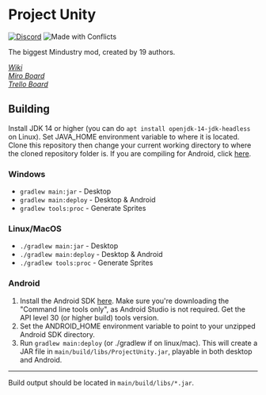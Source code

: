 # Project Unity

[![Discord](https://img.shields.io/discord/704355237246402721.svg?color=7289da&label=AvantTeam&logo=discord&style=flat-square)](https://discord.gg/V6ygvgGVqE)
![Made with Conflicts](https://img.shields.io/badge/Made%20with-conflicts%20<3-red?style=flat-square)

The biggest Mindustry mod, created by 19 authors.

[*Wiki*]()  
[*Miro Board*](https://miro.com/app/board/o9J_lejcuWo=/)  
[*Trello Board*](https://trello.com/b/oNa7R7bq/project-unity)

## Building

Install JDK 14 or higher (you can do `apt install openjdk-14-jdk-headless` on Linux). Set JAVA_HOME environment variable to where it is located. Clone this repository then change your current working directory to where the cloned repository folder is. If you are compiling for Android, click [here](#Android).

### Windows

- `gradlew main:jar` - Desktop
- `gradlew main:deploy` - Desktop & Android
- `gradlew tools:proc` - Generate Sprites

### Linux/MacOS

- `./gradlew main:jar` - Desktop
- `./gradlew main:deploy` - Desktop & Android
- `./gradlew tools:proc` - Generate Sprites

### Android

1. Install the Android SDK [here](https://developer.android.com/studio). Make sure you're downloading the "Command line tools only", as Android Studio is not required. Get the API level 30 (or higher build) tools version.
3. Set the ANDROID_HOME environment variable to point to your unzipped Android SDK directory.
4. Run `gradlew main:deploy` (or ./gradlew if on linux/mac). This will create a JAR file in `main/build/libs/ProjectUnity.jar`, playable in both desktop and Android.

---

Build output should be located in `main/build/libs/*.jar`.
